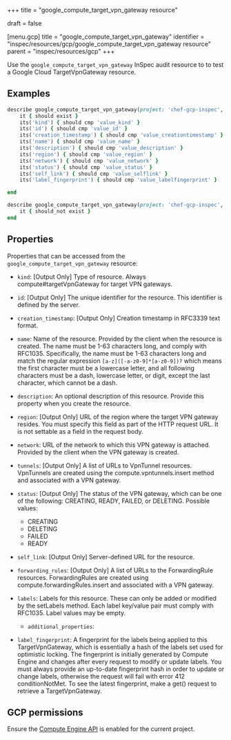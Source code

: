 +++
title = "google_compute_target_vpn_gateway resource"

draft = false


[menu.gcp]
title = "google_compute_target_vpn_gateway"
identifier = "inspec/resources/gcp/google_compute_target_vpn_gateway resource"
parent = "inspec/resources/gcp"
+++

Use the `google_compute_target_vpn_gateway` InSpec audit resource to to test a Google Cloud TargetVpnGateway resource.

## Examples

```ruby
describe google_compute_target_vpn_gateway(project: 'chef-gcp-inspec', region: ' value_region', name: 'value_name') do
	it { should exist }
	its('kind') { should cmp 'value_kind' }
	its('id') { should cmp 'value_id' }
	its('creation_timestamp') { should cmp 'value_creationtimestamp' }
	its('name') { should cmp 'value_name' }
	its('description') { should cmp 'value_description' }
	its('region') { should cmp 'value_region' }
	its('network') { should cmp 'value_network' }
	its('status') { should cmp 'value_status' }
	its('self_link') { should cmp 'value_selflink' }
	its('label_fingerprint') { should cmp 'value_labelfingerprint' }

end

describe google_compute_target_vpn_gateway(project: 'chef-gcp-inspec', region: ' value_region', name: 'value_name') do
	it { should_not exist }
end
```

## Properties

Properties that can be accessed from the `google_compute_target_vpn_gateway` resource:


  * `kind`: [Output Only] Type of resource. Always compute#targetVpnGateway for target VPN gateways.

  * `id`: [Output Only] The unique identifier for the resource. This identifier is defined by the server.

  * `creation_timestamp`: [Output Only] Creation timestamp in RFC3339 text format.

  * `name`: Name of the resource. Provided by the client when the resource is created. The name must be 1-63 characters long, and comply with RFC1035. Specifically, the name must be 1-63 characters long and match the regular expression `[a-z]([-a-z0-9]*[a-z0-9])?` which means the first character must be a lowercase letter, and all following characters must be a dash, lowercase letter, or digit, except the last character, which cannot be a dash.

  * `description`: An optional description of this resource. Provide this property when you create the resource.

  * `region`: [Output Only] URL of the region where the target VPN gateway resides. You must specify this field as part of the HTTP request URL. It is not settable as a field in the request body.

  * `network`: URL of the network to which this VPN gateway is attached. Provided by the client when the VPN gateway is created.

  * `tunnels`: [Output Only] A list of URLs to VpnTunnel resources. VpnTunnels are created using the compute.vpntunnels.insert method and associated with a VPN gateway.

  * `status`: [Output Only] The status of the VPN gateway, which can be one of the following: CREATING, READY, FAILED, or DELETING.
  Possible values:
    * CREATING
    * DELETING
    * FAILED
    * READY

  * `self_link`: [Output Only] Server-defined URL for the resource.

  * `forwarding_rules`: [Output Only] A list of URLs to the ForwardingRule resources. ForwardingRules are created using compute.forwardingRules.insert and associated with a VPN gateway.

  * `labels`: Labels for this resource. These can only be added or modified by the setLabels method. Each label key/value pair must comply with RFC1035. Label values may be empty.

    * `additional_properties`:

  * `label_fingerprint`: A fingerprint for the labels being applied to this TargetVpnGateway, which is essentially a hash of the labels set used for optimistic locking. The fingerprint is initially generated by Compute Engine and changes after every request to modify or update labels. You must always provide an up-to-date fingerprint hash in order to update or change labels, otherwise the request will fail with error 412 conditionNotMet. To see the latest fingerprint, make a get() request to retrieve a TargetVpnGateway.


## GCP permissions

Ensure the [Compute Engine API](https://console.cloud.google.com/apis/library/compute.googleapis.com/) is enabled for the current project.
